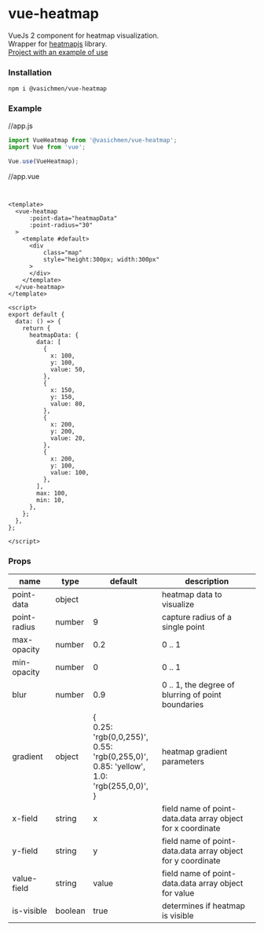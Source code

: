 # vue-heatmap


VueJs 2 component for heatmap visualization.  <br>
Wrapper for [heatmapjs](https://www.patrick-wied.at/static/heatmapjs/) library.<br>
[Project with an example of use](https://github.com/vasichmen/pvmonitor)

### Installation 
```shell
npm i @vasichmen/vue-heatmap

```
### Example
//app.js
```js
import VueHeatmap from '@vasichmen/vue-heatmap';
import Vue from 'vue';

Vue.use(VueHeatmap);
```



//app.vue
```vue


<template>
  <vue-heatmap
      :point-data="heatmapData"
      :point-radius="30"
  >
    <template #default>
      <div
          class="map"
          style="height:300px; width:300px"
      >
      </div>
    </template>
  </vue-heatmap>
</template>

<script>
export default {
  data: () => {
    return {
      heatmapData: {
        data: [
          {
            x: 100,
            y: 100,
            value: 50,
          },
          {
            x: 150,
            y: 150,
            value: 80,
          },
          {
            x: 200,
            y: 200,
            value: 20,
          },
          {
            x: 200,
            y: 100,
            value: 100,
          },
        ],
        max: 100,
        min: 10,
      },
    };
  },
};

</script>
```

### Props

| name         | type    | default                                                                                                        | description                                                 |
|--------------|---------|----------------------------------------------------------------------------------------------------------------|-------------------------------------------------------------|
| point-data   | object  |                                                                                                                | heatmap data to visualize                                   |
| point-radius | number  | 9                                                                                                              | capture radius of a single point                            |
| max-opacity  | number  | 0.2                                                                                                            | 0 .. 1                                                      |
| min-opacity  | number  | 0                                                                                                              | 0 .. 1                                                      |
| blur         | number  | 0.9                                                                                                            | 0 .. 1, the degree of blurring of point boundaries          |
| gradient     | object  | {<br/>0.25: 'rgb(0,0,255)', <br/>0.55: 'rgb(0,255,0)',<br/>0.85: 'yellow',<br/>1.0: 'rgb(255,0,0)',<br/>}<br/> | heatmap gradient parameters                                 |
| x-field      | string  | x                                                                                                              | field name of point-data.data array object for x coordinate |
| y-field      | string  | y                                                                                                              | field name of point-data.data array object for y coordinate |
| value-field  | string  | value                                                                                                          | field name of point-data.data array object for value        |
| is-visible   | boolean | true                                                                                                           | determines if heatmap is visible                            |

